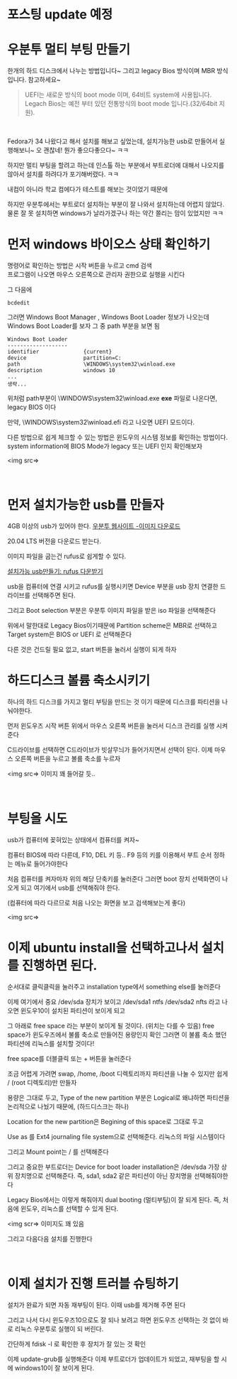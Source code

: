 # 포스팅 update 예정

# 우분투 멀티 부팅 만들기
한개의 하드 디스크에서 나누는 방법입니다~ 그리고 legacy Bios 방식이며 MBR 방식입니다. 참고하세요~

> UEFI는 새로운 방식의 boot mode 이며, 64비트 system에 사용됩니다. Legach Bios는 예전 부터 있던
전통방식의 boot mode 입니다.(32/64bit 지원). 

<br>

Fedora가 34 나왔다고 해서 설치를 해보고 싶었는데, 설치가능한 usb로 만들어서 
실행해보니~ 오 괜찮네! 뭔가 좋으다좋으다~ ㅋㅋ

하지만 멀티 부팅을 할려고 하는데 인스톨 하는 부분에서 부트로더에 대해서 나오지를 않아서
설치를 하려다가 포기해버렸다. ㅋㅋ

내컴이 아니라 학교 컴에다가 테스트를 해보는 것이었기 때문에 

하지만 우분투에서는 부트로더 설치하는 부분이 잘 나와서 설치하는데 어렵지 않았다.
물론 잘 못 설치하면 windows가 날라가겠구나 하는 약간 쫄리는 맘이 있었지만 ㅋㅋ

# 먼저 windows 바이오스 상태 확인하기
명령어로 확인하는 방법은 시작 버튼을 누르고 cmd 검색  
프로그램이 나오면 마우스 오른쪽으로 관리자 권한으로 실행을 시킨다

그 다음에 
```
bcdedit
```
그러면 Windows Boot Manager , Windows Boot Loader 정보가 나오는데 Windows Boot Loader를 보자
그 중 path 부분을 보면 됨

```
Windows Boot Loader
-------------------
identifier              {current}
device                  partition=C:
path                    \WINDOWS\system32\winload.exe
description             windows 10
...
생략...
```
위처럼 path부분이 \WINDOWS\system32\winload.exe **exe** 파일로 나온다면, legacy BIOS 이다

만약, \WINDOWS\system32\winload.efi 라고 나오면 UEFI 모드이다.

다른 방법으로 쉽게 체크할 수 있는 방법은 
윈도우의 시스템 정보를 확인하는 방법이다.
system information에 BIOS Mode가 legacy 또는 UEFI 인지 확인해보자

<img src=>
<br>

<br>

# 먼저 설치가능한 usb를 만들자
4GB 이상의 usb가 있어야 한다. 
[우분투 웹사이트 -이미지 다운로드](https://ubuntu.com/download/desktop)

20.04 LTS 버전을 다운로드 받는다. 

이미지 파일을 굽는건 rufus로 쉽게할 수 있다.

[설치가능 usb만들기: rufus 다운받기](https://rufus.ie/en_US/)

usb을 컴퓨터에 연결 시키고 rufus를 실행시키면
Device 부분을 usb 장치 연결한 드라이브를 선택해주면 된다.

그리고 Boot selection 부분은 우분투 이미지 파일을 받은 iso 파일을 선택해준다

위에서 말한대로 Legacy Bios이기때문에 Partition scheme은 MBR로 선택하고  
Target system은 BIOS or UEFI 로 선택해준다

다른 것은 건드릴 필요 없고, start 버튼을 눌러서 실행이 되게 하자


# 하드디스크 볼륨 축소시키기
하나의 하드 디스크를 가지고 멀티 부팅을 만드는 것 이기 때문에 
디스크를 파티션을 나눠야한다.

먼저 윈도우즈 시작 버튼 위에서 마우스 오른쪽 버튼을 눌러서 디스크 관리를 실행 시켜준다

C드라이브를 선택하면 C드라이브가 빗살무늬가 들어가지면서 선택이 된다.
이제 마우스 오른쪽 버튼을 누르고 볼륨 축소를 누르자

<img src=> 이미지 꽤 들어갈 듯..
<br>

<br>

# 부팅을 시도
usb가 컴퓨터에 꽂혀있는 상태에서 컴퓨터를 켜자~

컴퓨터 BIOS에 따라 다른데, F10, DEL 키 등.. F9 등의 키를 이용해서 부트 순서 정하는 메뉴로 들어가야한다

처음 컴퓨터를 켜자마자 위의 해당 단축키를 눌러준다
그러면 boot 장치 선택화면이 나오게 되고 여기에서 usb를 선택해줘야 한다.

(컴퓨터에 따라 다르므로 처음 나오는 화면을 보고 검색해보는게 좋다)

<img src=>

# 이제 ubuntu install을 선택하고나서 설치를 진행하면 된다.
순서대로 클릭클릭을 눌러주고 
installation type에서 something else를 눌러준다

이제 여기에서 중요
/dev/sda 장치가 보이고
    /dev/sda1 ntfs
    /dev/sda2 nfts 
라고 나오면 윈도우10이 설치된 파티션이 보이게 되고   

그 아래로 
free space 라는 부분이 보이게 될 것이다. (위치는 다를 수 있음)
free space가 윈도우즈에서 불륨 축소로 만들어진 용량인지 확인
그러면 이 불룜 축소 했던 파티션에 리눅스를 설치할 것이다!

free space를 더블클릭 또는 + 버튼을 눌러준다

조금 어렵게 가려면 swap, /home, /boot 디렉토리까지 파티션을 나눌 수 있지만
쉽게 / (root 디렉토리)만 만들자

용량은 그대로 두고, Type of the new partition 부분은 Logical로 
왜냐하면 파티션을 논리적으로 나눴기 때문에, (하드디스크는 하나)

Location for the new partition은 Begining of this space로 그대로 두고

Use as 를 Ext4 journaling file system으로 선택해준다. 
리눅스의 파일 시스템이다

그리고 Mount point는 / 를 선택해준다

그리고 중요한 부트로더는 
Device for boot loader installation은 
/dev/sda 가장 상위 장치명으로 선택해준다. 즉, sda1, sda2 같은 파티션이 아닌 장치명을 선택해줘야한다

Legacy Bios에서는 이렇게 해줘야지 dual booting (멀티부팅)이 잘 되게 된다.
즉, 처음에 윈도우, 리눅스를 선택할 수 있게 된다.

<img scr=>
이미지도 꽤 있음

그리고 다음다음 설치를 진행한다

<br>

# 이제 설치가 진행 트러블 슈팅하기
설치가 완료가 되면 자동 재부팅이 된다. 
이때 usb를 제거해 주면 된다

그리고 나서 다시 윈도우즈10으로도 잘 되나 보려고 하면 
윈도우즈 선택하는 것 없이 바로 리눅스 우분투로 실행이 되 버린다.

간단하게 fdisk -l 로 확인한 후 
장치가 잘 있는 것 확인

이제 update-grub를 실행해준다
이제 부트로더가 업데이트가 되었고, 재부팅을 할 시에 windows10이 잘 보이게 된다.
